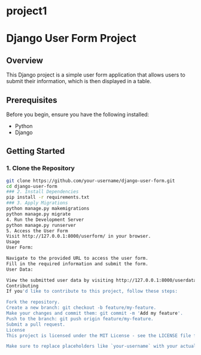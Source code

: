 # project1
# Django User Form Project

## Overview

This Django project is a simple user form application that allows users to submit their information, which is then displayed in a table.

## Prerequisites

Before you begin, ensure you have the following installed:

- Python
- Django

## Getting Started

### 1. Clone the Repository

```bash
git clone https://github.com/your-username/django-user-form.git
cd django-user-form
### 2. Install Dependencies
pip install -r requirements.txt
### 3. Apply Migrations
python manage.py makemigrations
python manage.py migrate
4. Run the Development Server
python manage.py runserver
5. Access the User Form
Visit http://127.0.0.1:8000/userform/ in your browser.
Usage
User Form:

Navigate to the provided URL to access the user form.
Fill in the required information and submit the form.
User Data:

View the submitted user data by visiting http://127.0.0.1:8000/userdata/ in your browser.
Contributing
If you'd like to contribute to this project, follow these steps:

Fork the repository.
Create a new branch: git checkout -b feature/my-feature.
Make your changes and commit them: git commit -m 'Add my feature'.
Push to the branch: git push origin feature/my-feature.
Submit a pull request.
License
This project is licensed under the MIT License - see the LICENSE file for details.

Make sure to replace placeholders like `your-username` with your actual GitHub username. Additionally, customize the URLs and any other details based on your project structure.

